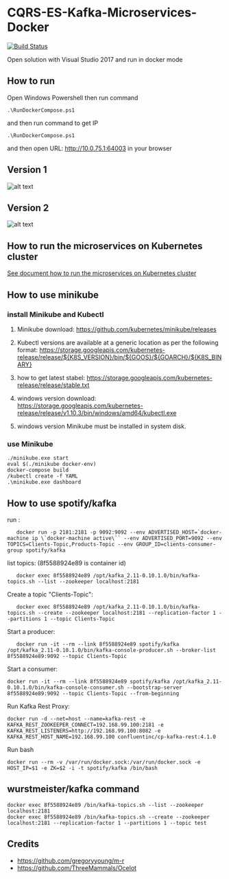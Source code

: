 # CQRS-ES-Kafka-Microservices-Docker

[![Build Status](https://dev.azure.com/wangbing1688/CQRS-ES-Microservices/_apis/build/status/sydney900.CQRS-ES-Microservices?branchName=master)](https://dev.azure.com/wangbing1688/CQRS-ES-Microservices/_build/latest?definitionId=2?branchName=master)

Open solution with Visual Studio 2017 and run in docker mode

## How to run
Open Windows Powershell then run command
```
.\RunDockerCompose.ps1
```
and then run command to get IP
```
.\RunDockerCompose.ps1
```
and then open URL: http://10.0.75.1:64003 in your browser

## Version 1
![alt text](https://github.com/sydney900/CQRS-RS-Microservices/blob/master/Version1.png "Version 1 Chart")

## Version 2
![alt text](https://github.com/sydney900/CQRS-RS-Microservices/blob/master/Version2.png "Version 2 Chart")

## How to run the microservices on Kubernetes cluster
[See document how to run the microservices on Kubernetes cluster](https://github.com/sydney900/CQRS-RS-Microservices/blob/master/Charts/Readme.md)


## How to use minikube
### install Minikube and Kubectl
1. Minikube download: https://github.com/kubernetes/minikube/releases

2. Kubectl versions are available at a generic location as per the following format: https://storage.googleapis.com/kubernetes-release/release/${K8S_VERSION}/bin/${GOOS}/${GOARCH}/${K8S_BINARY}

3. how to get latest stabel: 
https://storage.googleapis.com/kubernetes-release/release/stable.txt

4. windows version download: https://storage.googleapis.com/kubernetes-release/release/v1.10.3/bin/windows/amd64/kubectl.exe

5. windows version Minikube must be installed in system disk. 

### use Minikube
```
./minikube.exe start
eval $(./minikube docker-env)
docker-compose build
/kubectl create -f YAML
.\minikube.exe dashboard
```

## How to use spotify/kafka
run : 
```
   docker run -p 2181:2181 -p 9092:9092 --env ADVERTISED_HOST=`docker-machine ip \`docker-machine active\`` --env ADVERTISED_PORT=9092 --env TOPICS=Clients-Topic,Products-Topic --env GROUP_ID=clients-consumer-group spotify/kafka
```

list topics:  (8f5588924e89 is container id)
```
   docker exec 8f5588924e89 /opt/kafka_2.11-0.10.1.0/bin/kafka-topics.sh --list --zookeeper localhost:2181
```

Create a topic "Clients-Topic":
```
   docker exec 8f5588924e89 /opt/kafka_2.11-0.10.1.0/bin/kafka-topics.sh --create --zookeeper localhost:2181 --replication-factor 1 --partitions 1 --topic Clients-Topic
```

Start a producer:
```
   docker run -it --rm --link 8f5588924e89 spotify/kafka /opt/kafka_2.11-0.10.1.0/bin/kafka-console-producer.sh --broker-list 8f5588924e89:9092 --topic Clients-Topic
```

Start a consumer:
```
docker run -it --rm --link 8f5588924e89 spotify/kafka /opt/kafka_2.11-0.10.1.0/bin/kafka-console-consumer.sh --bootstrap-server 8f5588924e89:9092 --topic Clients-Topic --from-beginning
```
Run Kafka Rest Proxy:
```
docker run -d --net=host --name=kafka-rest -e KAFKA_REST_ZOOKEEPER_CONNECT=192.168.99.100:2181 -e KAFKA_REST_LISTENERS=http://192.168.99.100:8082 -e KAFKA_REST_HOST_NAME=192.168.99.100 confluentinc/cp-kafka-rest:4.1.0
```
Run bash
```
docker run --rm -v /var/run/docker.sock:/var/run/docker.sock -e HOST_IP=$1 -e ZK=$2 -i -t spotify/kafka /bin/bash
```

## wurstmeister/kafka command
```
docker exec 8f5588924e89 /bin/kafka-topics.sh --list --zookeeper localhost:2181
docker exec 8f5588924e89 /bin/kafka-topics.sh --create --zookeeper localhost:2181 --replication-factor 1 --partitions 1 --topic test
```

## Credits
* https://github.com/gregoryyoung/m-r
* https://github.com/ThreeMammals/Ocelot
